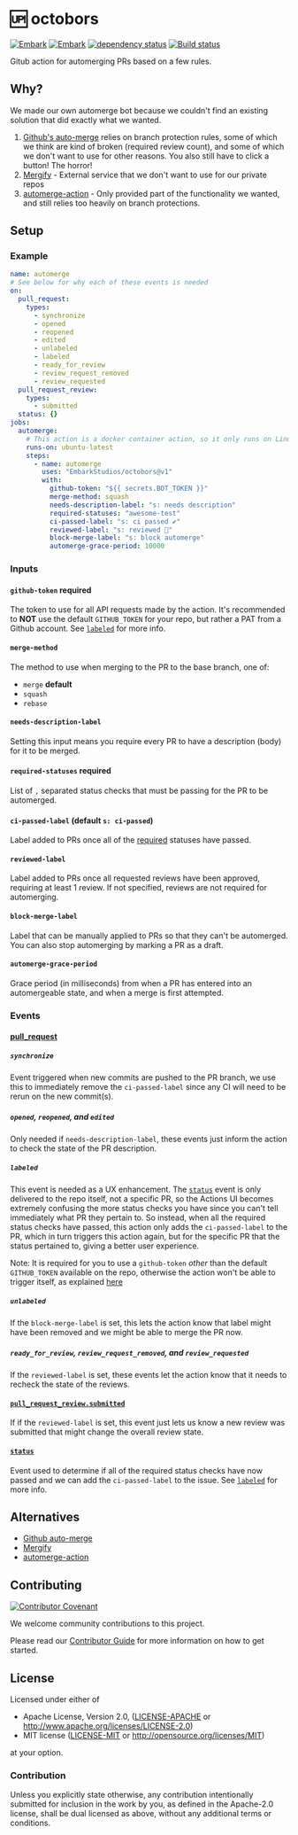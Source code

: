 # 🆙 octobors

[![Embark](https://img.shields.io/badge/embark-open%20source-blueviolet.svg)](https://embark.dev)
[![Embark](https://img.shields.io/badge/discord-ark-%237289da.svg?logo=discord)](https://discord.gg/dAuKfZS)
[![dependency status](https://deps.rs/repo/github/EmbarkStudios/octobors/status.svg)](https://deps.rs/repo/github/EmbarkStudios/octobors)
[![Build status](https://github.com/EmbarkStudios/octobors/workflows/CI/badge.svg)](https://github.com/EmbarkStudios/octobors/actions)

Gitub action for automerging PRs based on a few rules.

## Why?

We made our own automerge bot because we couldn't find an existing solution that did exactly
what we wanted.

1. [Github's auto-merge](https://docs.github.com/en/free-pro-team@latest/github/collaborating-with-issues-and-pull-requests/automatically-merging-a-pull-request) relies on branch protection rules, some of which we think are kind of broken (required review count), and some of which we don't want to use for other reasons. You also still have to click a button! The horror!
1. [Mergify](https://mergify.io/) - External service that we don't want to use for our private repos
1. [automerge-action](https://github.com/pascalgn/automerge-action) - Only provided part of the functionality we wanted, and still relies too heavily on branch protections.

## Setup

### Example

```yaml
name: automerge
# See below for why each of these events is needed
on:
  pull_request:
    types:
      - synchronize
      - opened
      - reopened
      - edited
      - unlabeled
      - labeled
      - ready_for_review
      - review_request_removed
      - review_requested
  pull_request_review:
    types:
      - submitted
  status: {}
jobs:
  automerge:
    # This action is a docker container action, so it only runs on Linux
    runs-on: ubuntu-latest
    steps:
      - name: automerge
        uses: "EmbarkStudios/octobors@v1"
        with:
          github-token: "${{ secrets.BOT_TOKEN }}"
          merge-method: squash
          needs-description-label: "s: needs description"
          required-statuses: "awesome-test"
          ci-passed-label: "s: ci passed ✔️"
          reviewed-label: "s: reviewed 🔬"
          block-merge-label: "s: block automerge"
          automerge-grace-period: 10000
```

### Inputs

#### `github-token` **required**

The token to use for all API requests made by the action. It's recommended to
**NOT** use the default `GITHUB_TOKEN` for your repo, but rather a PAT from
a Github account. See [`labeled`](#labeled) for more info.

#### `merge-method`

The method to use when merging to the PR to the base branch, one of:

* `merge` **default**
* `squash`
* `rebase`

#### `needs-description-label`

Setting this input means you require every PR to have a description (body) for
it to be merged.

#### `required-statuses` **required**

List of `,` separated status checks that must be passing for the PR to be
automerged.

#### `ci-passed-label` (default `s: ci-passed`)

Label added to PRs once all of the [required](#required-statuses) statuses have
passed.

#### `reviewed-label`

Label added to PRs once all requested reviews have been approved, requiring at
least 1 review. If not specified, reviews are not required for automerging.

#### `block-merge-label`

Label that can be manually applied to PRs so that they can't be automerged. You
can also stop automerging by marking a PR as a draft.

#### `automerge-grace-period`

Grace period (in milliseconds) from when a PR has entered into an automergeable
state, and when a merge is first attempted.

### Events

#### [pull_request](https://docs.github.com/en/free-pro-team@latest/actions/reference/events-that-trigger-workflows#pull_request)

##### `synchronize`

Event triggered when new commits are pushed to the PR branch, we use this to
immediately remove the `ci-passed-label` since any CI will need to be rerun on
the new commit(s).

##### `opened`, `reopened`, and `edited`

Only needed if `needs-description-label`, these events just inform the action
to check the state of the PR description.

##### `labeled`

This event is needed as a UX enhancement. The [`status`](https://docs.github.com/en/free-pro-team@latest/actions/reference/events-that-trigger-workflows#status) event
is only delivered to the repo itself, not a specific PR, so the Actions UI
becomes extremely confusing the more status checks you have since you can't tell
immediately what PR they pertain to. So instead, when all the required status
checks have passed, this action only adds the `ci-passed-label` to the PR, which
in turn triggers this action again, but for the specific PR that the status
pertained to, giving a better user experience.

Note: It is required for you to use a `github-token` _other_ than the default
`GITHUB_TOKEN` available on the repo, otherwise the action won't be able to
trigger itself, as explained [here](https://docs.github.com/en/free-pro-team@latest/actions/reference/events-that-trigger-workflows#triggering-new-workflows-using-a-personal-access-token)

##### `unlabeled`

If the `block-merge-label` is set, this lets the action know that label might
have been removed and we might be able to merge the PR now.

##### `ready_for_review`, `review_request_removed`, and `review_requested`

If the `reviewed-label` is set, these events let the action know that it needs
to recheck the state of the reviews.

#### [`pull_request_review.submitted`](https://docs.github.com/en/free-pro-team@latest/actions/reference/events-that-trigger-workflows#pull_request_review)

If if the `reviewed-label` is set, this event just lets us know a new review was
submitted that might change the overall review state.

#### [`status`](https://docs.github.com/en/free-pro-team@latest/actions/reference/events-that-trigger-workflows#status)

Event used to determine if all of the required status checks have now passed and
we can add the `ci-passed-label` to the issue. See [`labeled`](#labeled) for
more info.

## Alternatives

* [Github auto-merge](https://docs.github.com/en/free-pro-team@latest/github/collaborating-with-issues-and-pull-requests/automatically-merging-a-pull-request)
* [Mergify](https://mergify.io/)
* [automerge-action](https://github.com/pascalgn/automerge-action)

## Contributing

[![Contributor Covenant](https://img.shields.io/badge/contributor%20covenant-v1.4-ff69b4.svg)](../main/CODE_OF_CONDUCT.md)

We welcome community contributions to this project.

Please read our [Contributor Guide](CONTRIBUTING.md) for more information on how to get started.

## License

Licensed under either of

* Apache License, Version 2.0, ([LICENSE-APACHE](LICENSE-APACHE) or http://www.apache.org/licenses/LICENSE-2.0)
* MIT license ([LICENSE-MIT](LICENSE-MIT) or http://opensource.org/licenses/MIT)

at your option.

### Contribution

Unless you explicitly state otherwise, any contribution intentionally submitted for inclusion in the work by you, as defined in the Apache-2.0 license, shall be dual licensed as above, without any additional terms or conditions.
